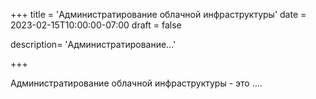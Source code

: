 +++
title = 'Администратирование облачной инфраструктуры'
date = 2023-02-15T10:00:00-07:00
draft = false

description= 'Администратирование...'

+++

Администратирование облачной инфраструктуры - это ....




